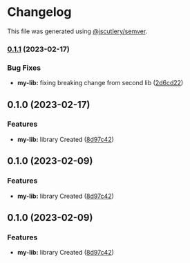 # Changelog

This file was generated using [@jscutlery/semver](https://github.com/jscutlery/semver).

### [0.1.1](https://github.com/StraightUpCode/testing-monorepo-setup/compare/my-lib-0.1.0...my-lib-0.1.1) (2023-02-17)


### Bug Fixes

* **my-lib:** fixing breaking change from second lib ([2d6cd22](https://github.com/StraightUpCode/testing-monorepo-setup/commit/2d6cd2295081d3d2a947a2cc6a27709448d92a0e))

## 0.1.0 (2023-02-17)


### Features

* **my-lib:** library Created ([8d97c42](https://github.com/StraightUpCode/testing-monorepo-setup/commit/8d97c42cbbc1ea69f5db222b6e273e29aed70ca7))

## 0.1.0 (2023-02-09)


### Features

* **my-lib:** library Created ([8d97c42](https://github.com/StraightUpCode/testing-monorepo-setup/commit/8d97c42cbbc1ea69f5db222b6e273e29aed70ca7))

## 0.1.0 (2023-02-09)


### Features

* **my-lib:** library Created ([8d97c42](https://github.com/StraightUpCode/testing-monorepo-setup/commit/8d97c42cbbc1ea69f5db222b6e273e29aed70ca7))
